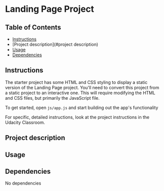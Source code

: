 # Landing Page Project

## Table of Contents

* [Instructions](#instructions)
* [Project description](#project description)
* [Usage](#usage)
* [Dependencies](#dependencies)

## Instructions

The starter project has some HTML and CSS styling to display a static version of the Landing Page project. You'll need to convert this project from a static project to an interactive one. This will require modifying the HTML and CSS files, but primarily the JavaScript file.

To get started, open `js/app.js` and start building out the app's functionality

For specific, detailed instructions, look at the project instructions in the Udacity Classroom.

## Project description



## Usage



## Dependencies

No dependencies
